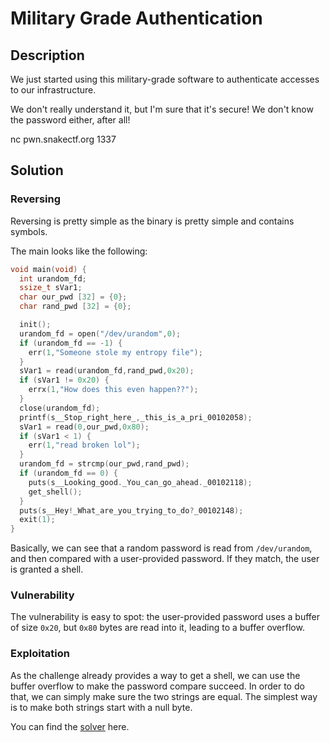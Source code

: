 # Military Grade Authentication

## Description

We just started using this military-grade software to authenticate accesses to our infrastructure.

We don't really understand it, but I'm sure that it's secure! We don't know the password either, after all!

nc pwn.snakectf.org 1337

## Solution

### Reversing

Reversing is pretty simple as the binary is pretty simple and contains symbols.

The main looks like the following:

```c
void main(void) {
  int urandom_fd;
  ssize_t sVar1;
  char our_pwd [32] = {0};
  char rand_pwd [32] = {0};

  init();
  urandom_fd = open("/dev/urandom",0);
  if (urandom_fd == -1) {
    err(1,"Someone stole my entropy file");
  }
  sVar1 = read(urandom_fd,rand_pwd,0x20);
  if (sVar1 != 0x20) {
    errx(1,"How does this even happen??");
  }
  close(urandom_fd);
  printf(s__Stop_right_here_,_this_is_a_pri_00102058);
  sVar1 = read(0,our_pwd,0x80);
  if (sVar1 < 1) {
    err(1,"read broken lol");
  }
  urandom_fd = strcmp(our_pwd,rand_pwd);
  if (urandom_fd == 0) {
    puts(s__Looking_good._You_can_go_ahead._00102118);
    get_shell();
  }
  puts(s__Hey!_What_are_you_trying_to_do?_00102148);
  exit(1);
}
```

Basically, we can see that a random password is read from `/dev/urandom`, and then compared with a user-provided password. If they match, the user is granted a shell.

### Vulnerability

The vulnerability is easy to spot: the user-provided password uses a buffer of size `0x20`, but `0x80` bytes are read into it, leading to a buffer overflow.

### Exploitation

As the challenge already provides a way to get a shell, we can use the buffer overflow to make the password compare succeed. In order to do that, we can simply make sure the two strings are equal. The simplest way is to make both strings start with a null byte.

You can find the [solver](../solver/solve.py) here.
